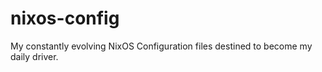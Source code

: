 # nixos-config
My constantly evolving NixOS Configuration files destined to become my daily driver.
